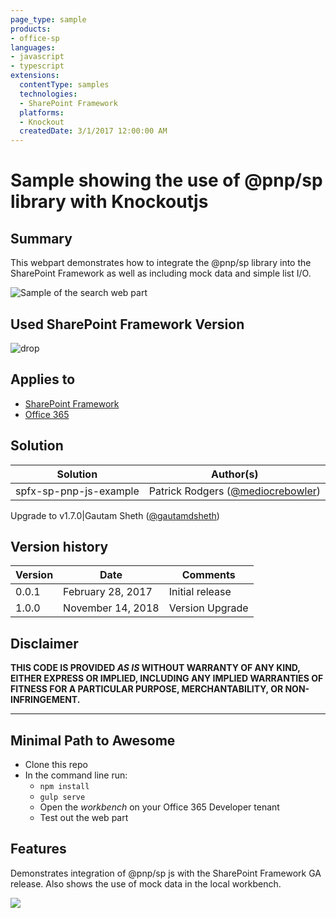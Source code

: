 ```yaml
---
page_type: sample
products:
- office-sp
languages:
- javascript
- typescript
extensions:
  contentType: samples
  technologies:
  - SharePoint Framework
  platforms:
  - Knockout
  createdDate: 3/1/2017 12:00:00 AM
---
```

# Sample showing the use of @pnp/sp library with Knockoutjs

## Summary

This webpart demonstrates how to integrate the @pnp/sp library into the SharePoint Framework as well as including mock data and simple list I/O.

![Sample of the search web part](./assets/screenshot.png)

## Used SharePoint Framework Version
![drop](https://img.shields.io/badge/drop-1.7.0-green.svg)

## Applies to

* [SharePoint Framework](http://dev.office.com/sharepoint/docs/spfx/sharepoint-framework-overview)
* [Office 365](http://dev.office.com/sharepoint)

## Solution

Solution|Author(s)
--------|---------
spfx-sp-pnp-js-example|Patrick Rodgers ([@mediocrebowler](https://twitter.com/mediocrebowler))

Upgrade to v1.7.0|Gautam Sheth ([@gautamdsheth](https://twitter.com/gautamdsheth))

## Version history

Version|Date|Comments
-------|----|--------
0.0.1|February 28, 2017|Initial release
1.0.0| November 14, 2018| Version Upgrade

## Disclaimer
**THIS CODE IS PROVIDED *AS IS* WITHOUT WARRANTY OF ANY KIND, EITHER EXPRESS OR IMPLIED, INCLUDING ANY IMPLIED WARRANTIES OF FITNESS FOR A PARTICULAR PURPOSE, MERCHANTABILITY, OR NON-INFRINGEMENT.**

---

## Minimal Path to Awesome

- Clone this repo
- In the command line run:
  - `npm install`
  - `gulp serve`
  - Open the *workbench* on your Office 365 Developer tenant
  - Test out the web part

## Features

Demonstrates integration of @pnp/sp js with the SharePoint Framework GA release. Also shows the use of mock data in the local workbench.

<img src="https://telemetry.sharepointpnp.com/sp-dev-fx-webparts/samples/knockout-sp-pnp-js" />